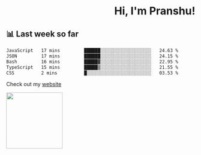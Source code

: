 <div align="right" >
   
   <H1>Hi, I'm Pranshu!</H1>

</div>

## 📊 Last week so far
<!--START_SECTION:waka-->

```txt
JavaScript   17 mins         ██████░░░░░░░░░░░░░░░░░░░   24.63 %
JSON         17 mins         ██████░░░░░░░░░░░░░░░░░░░   24.15 %
Bash         16 mins         █████▓░░░░░░░░░░░░░░░░░░░   22.95 %
TypeScript   15 mins         █████▒░░░░░░░░░░░░░░░░░░░   21.55 %
CSS          2 mins          █░░░░░░░░░░░░░░░░░░░░░░░░   03.53 %
```

<!--END_SECTION:waka-->

Check out my [website](https://pranshu05.vercel.app)

<img align="left" width="150" src="https://user-images.githubusercontent.com/70943732/209951571-93b7afe5-f523-4683-b725-5d94b287e94e.png">

